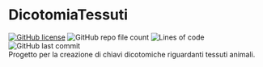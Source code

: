 # DicotomiaTessuti
[![GitHub license](https://img.shields.io/github/license/TheViperShow/DicotomiaTessuti)](https://github.com/TheViperShow/DicotomiaTessuti/blob/main/LICENSE) ![GitHub repo file count](https://img.shields.io/github/directory-file-count/TheViperShow/DicotomiaTessuti) ![Lines of code](https://img.shields.io/tokei/lines/github/TheViperShow/DicotomiaTessuti) ![GitHub last commit](https://img.shields.io/github/last-commit/TheViperShow/DicotomiaTessuti)
<br/>
Progetto per la creazione di chiavi dicotomiche riguardanti tessuti animali.
